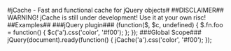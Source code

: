 #jCache - Fast and functional cache for jQuery objects#
##DISCLAIMER##
WARNING! jCache is still under development! Use it at your own risc!
##Examples##
###jQuery plugin###
(function($, $c, undefined) {
    $.fn.foo = function() {
      $c('a').css('color', '#f00');
    };
 });
###Global Scope###
jQuery(document).ready(function() {
  jCache('a').css('color', '#f00');
});
